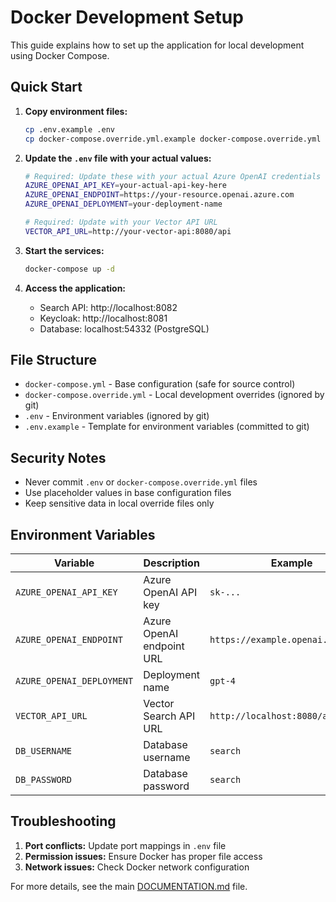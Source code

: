 # Docker Development Setup

This guide explains how to set up the application for local development using Docker Compose.

## Quick Start

1. **Copy environment files:**

   ```bash
   cp .env.example .env
   cp docker-compose.override.yml.example docker-compose.override.yml
   ```

2. **Update the `.env` file with your actual values:**

   ```bash
   # Required: Update these with your actual Azure OpenAI credentials
   AZURE_OPENAI_API_KEY=your-actual-api-key-here
   AZURE_OPENAI_ENDPOINT=https://your-resource.openai.azure.com
   AZURE_OPENAI_DEPLOYMENT=your-deployment-name
   
   # Required: Update with your Vector API URL
   VECTOR_API_URL=http://your-vector-api:8080/api
   ```

3. **Start the services:**

   ```bash
   docker-compose up -d
   ```

4. **Access the application:**

   - Search API: http://localhost:8082
   - Keycloak: http://localhost:8081
   - Database: localhost:54332 (PostgreSQL)

## File Structure

- `docker-compose.yml` - Base configuration (safe for source control)
- `docker-compose.override.yml` - Local development overrides (ignored by git)
- `.env` - Environment variables (ignored by git)
- `.env.example` - Template for environment variables (committed to git)

## Security Notes

- Never commit `.env` or `docker-compose.override.yml` files
- Use placeholder values in base configuration files
- Keep sensitive data in local override files only

## Environment Variables

| Variable | Description | Example |
|----------|-------------|---------|
| `AZURE_OPENAI_API_KEY` | Azure OpenAI API key | `sk-...` |
| `AZURE_OPENAI_ENDPOINT` | Azure OpenAI endpoint URL | `https://example.openai.azure.com` |
| `AZURE_OPENAI_DEPLOYMENT` | Deployment name | `gpt-4` |
| `VECTOR_API_URL` | Vector Search API URL | `http://localhost:8080/api` |
| `DB_USERNAME` | Database username | `search` |
| `DB_PASSWORD` | Database password | `search` |

## Troubleshooting

1. **Port conflicts:** Update port mappings in `.env` file
2. **Permission issues:** Ensure Docker has proper file access
3. **Network issues:** Check Docker network configuration

For more details, see the main [DOCUMENTATION.md](DOCUMENTATION.md) file.
